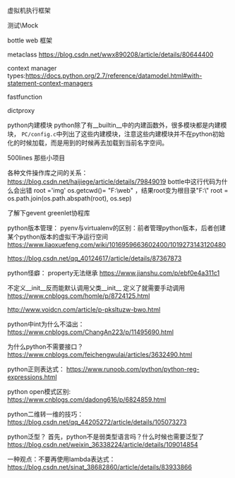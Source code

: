 
虚拟机执行框架


测试\Mock


bottle web 框架

metaclass  https://blog.csdn.net/wwx890208/article/details/80644400

context manager types:https://docs.python.org/2.7/reference/datamodel.html#with-statement-context-managers


fastfunction

dictproxy


python内建模块
python除了有__builtin__中的内建函数外，很多模块都是内建模块，
`PC/config.c`中列出了这些内建模块，注意这些内建模块并不在python初始化的时候加载，而是用到的时候再去加载到当前名字空间。


500lines 那些小项目

各种文件操作库之间的关系：https://blog.csdn.net/haijiege/article/details/79849019
bottle中这行代码为什么会出错
root ='img' os.getcwd()= "F:\\web" ，结果root变为根目录"F:\\"
root = os.path.join(os.path.abspath(root), os.sep)



了解下gevent greenlet协程库

python版本管理：
pyenv与virtualenv的区别：前者管理python版本，后者创建某个python版本的虚拟干净运行空间
https://www.liaoxuefeng.com/wiki/1016959663602400/1019273143120480

https://blog.csdn.net/qq_40124617/article/details/87367873


python怪癖：
property无法继承
https://www.jianshu.com/p/ebf0e4a311c1

不定义__init__反而能默认调用父类__init__
定义了就需要手动调用
https://www.cnblogs.com/homle/p/8724125.html

http://www.voidcn.com/article/p-pksltuzw-bwo.html


python中int为什么不溢出：
https://www.cnblogs.com/ChangAn223/p/11495690.html


为什么python不需要接口？
https://www.cnblogs.com/feichengwulai/articles/3632490.html


python正则表达式：
https://www.runoob.com/python/python-reg-expressions.html

python open模式区别:
https://www.cnblogs.com/dadong616/p/6824859.html


python二维转一维的技巧：
https://blog.csdn.net/qq_44205272/article/details/105073273


python泛型？
首先，python不是弱类型语言吗？什么时候也需要泛型了
https://blog.csdn.net/weixin_36338224/article/details/109014854


一种观点：不要再使用lambda表达式：https://blog.csdn.net/sinat_38682860/article/details/83933866


